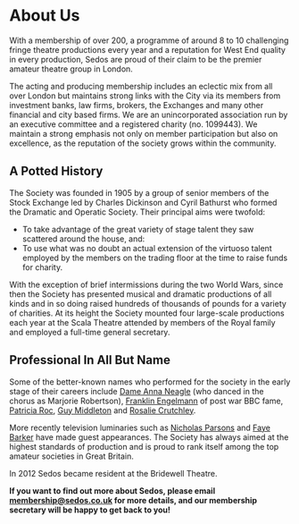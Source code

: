 ---
---

# About Us

With a membership of over 200, a programme of around 8 to 10 challenging fringe theatre productions every year and a reputation for West End quality in every production, Sedos are proud of their claim to be the premier amateur theatre group in London.

The acting and producing membership includes an eclectic mix from all over London but maintains strong links with the City via its members from investment banks, law firms, brokers, the Exchanges and many other financial and city based firms. We are an unincorporated association run by an executive committee and a registered charity (no. 1099443). We maintain a strong emphasis not only on member participation but also on excellence, as the reputation of the society grows within the community.

## A Potted History

The Society was founded in 1905 by a group of senior members of the Stock Exchange led by Charles Dickinson and Cyril Bathurst who formed the Dramatic and Operatic Society. Their principal aims were twofold:

- To take advantage of the great variety of stage talent they saw scattered around the house, and:
- To use what was no doubt an actual extension of the virtuoso talent employed by the members on the trading floor at the time to raise funds for charity.

With the exception of brief intermissions during the two World Wars, since then the Society has presented musical and dramatic productions of all kinds and in so doing raised hundreds of thousands of pounds for a variety of charities. At its height the Society mounted four large-scale productions each year at the Scala Theatre attended by members of the Royal family and employed a full-time general secretary.

## Professional In All But Name

Some of the better-known names who performed for the society in the early stage of their careers include [Dame Anna Neagle](http://en.wikipedia.org/wiki/Anna_Neagle) (who danced in the chorus as Marjorie Robertson), [Franklin Engelmann](http://en.wikipedia.org/wiki/Franklin_Engelmann) of post war BBC fame, [Patricia Roc](http://en.wikipedia.org/wiki/Patricia_Roc), [Guy Middleton](http://en.wikipedia.org/wiki/Guy_Middleton) and [Rosalie Crutchley](http://en.wikipedia.org/wiki/Rosalie_Crutchley).

More recently television luminaries such as [Nicholas Parsons](http://www.nicholasparsons.co.uk/) and [Faye Barker](http://en.wikipedia.org/wiki/Faye_Barker) have made guest appearances. The Society has always aimed at the highest standards of production and is proud to rank itself among the top amateur societies in Great Britain.

In 2012 Sedos became resident at the Bridewell Theatre.

**If you want to find out more about Sedos, please email [membership@sedos.co.uk](mailto:membership@sedos.co.uk) for more details, and our membership secretary will be happy to get back to you!**
